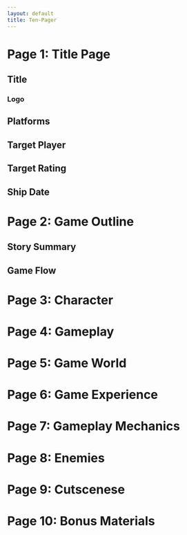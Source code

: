 ```yaml
---
layout: default
title: Ten-Pager
---
```


# Page 1: Title Page
## Title
### Logo 
## Platforms
## Target Player
## Target Rating
## Ship Date

# Page 2: Game Outline
## Story Summary
## Game Flow

# Page 3: Character 

# Page 4: Gameplay

# Page 5: Game World

# Page 6: Game Experience

# Page 7: Gameplay Mechanics

# Page 8: Enemies

# Page 9: Cutscenese 

# Page 10: Bonus Materials 
